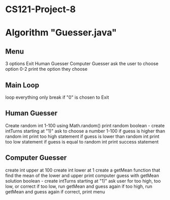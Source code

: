 # CS121-Project-8

# Algorithm "Guesser.java"


## Menu
3 options
	Exit
	Human Guesser
	Computer Guesser
ask the user to choose option 0-2
print the option they choose

## Main Loop
loop everything only break if "0" is chosen to Exit

## Human Guesser
Create random int 1-100 using Math.random()
print random
boolean - create intTurns starting at "1)"
ask to choose a number 1-100
if guess is higher than random int
	print too high statement
if guess is lower than random int
	print too low statement
if guess is equal to random int
	print success statement


## Computer Guesser
create int upper at 100
create int lower at 1
create a getMean function that find the mean of the lower and upper
print computer guess with getMean solution
boolean - create intTurns starting at "1)"
ask user for too high, too low, or correct
if too low, run getMean and guess again
if too high, run getMean and guess again
if correct, print menu



